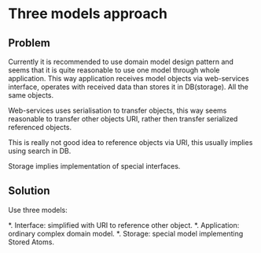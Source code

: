 # Three models approach

## Problem
Currently it is recommended to use domain model design pattern and seems that it is quite reasonable to use one model through
whole application. This way application receives model objects via web-services interface, operates with received data than
stores it in DB(storage). All the same objects.

Web-services uses serialisation to transfer objects, this way seems reasonable to transfer other objects URI, rather then
transfer serialized referenced objects.

This is really not good idea to reference objects via URI, this usually implies using search in DB.

Storage implies implementation of special interfaces.

## Solution
Use three models:

 *. Interface: simplified with URI to reference other object.
 *. Application: ordinary complex domain model.
 *. Storage: special model implementing Stored Atoms.